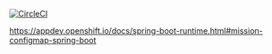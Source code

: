 [![CircleCI](https://circleci.com/gh/snowdrop/configmap-example.svg?style=shield)](https://circleci.com/gh/snowdrop/configmap-example)

https://appdev.openshift.io/docs/spring-boot-runtime.html#mission-configmap-spring-boot
